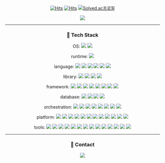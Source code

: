 <div align="center">

[![Hits](https://hits.seeyoufarm.com/api/count/incr/badge.svg?url=https%3A%2F%2Fgithub.com%2Ffroggydisk%2F&count_bg=%2379C83D&title_bg=%23555555&icon=github.svg&icon_color=%23E7E7E7&title=Github&edge_flat=false)](https://github.com/froggydisk)
[![Hits](https://hits.seeyoufarm.com/api/count/incr/badge.svg?url=https%3A%2F%2Ffroggydisk.github.io&count_bg=%23C98BFF&title_bg=%23555555&icon=jekyll.svg&icon_color=%23E7E7E7&title=Blog&edge_flat=false)](https://froggydisk.github.io)
[![Solved.ac프로필](http://mazassumnida.wtf/api/mini/generate_badge?boj=sewoomkim)](https://solved.ac/sewoomkim)
<p><img src="https://github-readme-stats.vercel.app/api?username=froggydisk&show_icons=true&theme=gruvbox"/></p>

-------------

### <p align="center"> 🚀 <b>Tech Stack</b> </p>


<p align="center">
  OS:
  <img src="https://img.shields.io/badge/macOS-000000?style=flat-square&logo=macos&logoColor=brown"/>
  <img src="https://img.shields.io/badge/ubuntu-E95420?style=flat-square&logo=ubuntu&logoColor=brown"/>
</p>
<p align="center">
  runtime:
  <img src="https://img.shields.io/badge/Nodejs-5FA04E?style=flat-square&logo=nodedotjs&logoColor=brown"/>
</p>
<p align="center">
  language: 
  <img src="https://img.shields.io/badge/JavaScript-F7DF1E?style=flat-square&logo=JavaScript&logoColor=brown"/>
  <img src="https://img.shields.io/badge/Python-3776AB?style=flat-square&logo=Python&logoColor=white"/>
  <img src="https://img.shields.io/badge/Typescript-3178C6?style=flat-square&logo=typescript&logoColor=white"/>
  <img src="https://img.shields.io/badge/CSS3-1572B6?style=flat-square&logo=CSS3&logoColor=white"/>
  <img src="https://img.shields.io/badge/HTML5-E34F26?style=flat-square&logo=HTML5&logoColor=white"/>
  <img src="https://img.shields.io/badge/Dart-0175C2?style=flat-square&logo=dart&logoColor=white"/>
</p>
<p align="center">
  library: 
  <img src="https://img.shields.io/badge/React-61DAFB?style=flat-square&logo=React&logoColor=brown"/>
  <img src="https://img.shields.io/badge/ReactQuery-FF4154?style=flat-square&logo=reactquery&logoColor=white"/>
  <img src="https://img.shields.io/badge/Zustand-D70F64?style=flat-square&logo=foodpanda&logoColor=white"/>
  <img src="https://img.shields.io/badge/StyledComponent-DB7093?style=flat-square&logo=styledcomponents&logoColor=white"/>
</p>
<p align="center">
  framework: 
  <img src="https://img.shields.io/badge/Next-000000?style=flat-square&logo=Nextdotjs&logoColor=white"/>
  <img src="https://img.shields.io/badge/TailwindCSS-06B6D4?style=flat-square&logo=tailwindcss&logoColor=white"/>
  <img src="https://img.shields.io/badge/ReactNative-61DAFB?style=flat-square&logo=React&logoColor=brown"/>
  <img src="https://img.shields.io/badge/Three.js-000000?style=flat-square&logo=threedotjs&logoColor=white"/> 
  <img src="https://img.shields.io/badge/PyTorch-EE4C2C?style=flat-square&logo=PyTorch&logoColor=white"/>
  <img src="https://img.shields.io/badge/FastAPI-009688?style=flat-square&logo=fastapi&logoColor=white"/>
  <img src="https://img.shields.io/badge/Express-000000?style=flat-square&logo=Express&logoColor=white"/>
  <img src="https://img.shields.io/badge/Flutter-02569B?style=flat-square&logo=flutter&logoColor=white"/>
</p>
<p align="center">
  database:
  <img src="https://img.shields.io/badge/PostgreSQL-4169E1?style=flat-square&logo=PostgreSQL&logoColor=white"/>
  <img src="https://img.shields.io/badge/SqlAlchemy-d71f00?style=flat-square&logo=sqlalchemy&logoColor=white"/>
  <img src="https://img.shields.io/badge/Sequelize-52B0E7?style=flat-square&logo=Sequelize&logoColor=white"/>
  <img src="https://img.shields.io/badge/MySQL-4479A1?style=flat-square&logo=MySQL&logoColor=white"/>
</p>
<p align="center">
  orchestration:
  <img src="https://img.shields.io/badge/NGINX-009639?style=flat-square&logo=NGINX&logoColor=white"/>
  <img src="https://img.shields.io/badge/Kubernetes-326CE5?style=flat-square&logo=Kubernetes&logoColor=white"/>
  <img src="https://img.shields.io/badge/Docker-2496ED?style=flat-square&logo=Docker&logoColor=white"/>
  <img src="https://img.shields.io/badge/Anaconda-44A833?style=flat-square&logo=anaconda&logoColor=white"/>
  <img src="https://img.shields.io/badge/Jenkins-D24939?style=flat-square&logo=jenkins&logoColor=white"/>
  <img src="https://img.shields.io/badge/Helm-0F1689?style=flat-square&logo=helm&logoColor=white"/>
  <img src="https://img.shields.io/badge/ArgoCD-EF7B4D?style=flat-square&logo=argo&logoColor=white"/>
  <img src="https://img.shields.io/badge/Airflow-017CEE?style=flat-square&logo=apacheairflow&logoColor=white"/>
</p>
<p align="center">
  platform:
  <img src="https://img.shields.io/badge/RabbitMQ-FF6600?style=flat-square&logo=rabbitmq&logoColor=white"/>
  <img src="https://img.shields.io/badge/Kafka-231F20?style=flat-square&logo=apachekafka&logoColor=white"/>
  <img src="https://img.shields.io/badge/Flink-E6526F?style=flat-square&logo=apacheflink&logoColor=white"/>
  <img src="https://img.shields.io/badge/Snowflake-29B5E8?style=flat-square&logo=snowflake&logoColor=white"/>
  <img src="https://img.shields.io/badge/Databricks-FF3621?style=flat-square&logo=databricks&logoColor=white"/>
  <img src="https://img.shields.io/badge/MLflow-0194E2?style=flat-square&logo=mlflow&logoColor=white"/>
  <img src="https://img.shields.io/badge/Trino-DD00A1?style=flat-square&logo=trino&logoColor=white"/>
  <img src="https://img.shields.io/badge/Superset-20A6C9?style=flat-square&logo=apachesuperset&logoColor=white"/>
  <img src="https://img.shields.io/badge/JupyterHub-F37626?style=flat-square&logo=jupyter&logoColor=white"/>
  <img src="https://img.shields.io/badge/Spark-E25A1C?style=flat-square&logo=apachespark&logoColor=white"/>
  <img src="https://img.shields.io/badge/Harbor-60B932?style=flat-square&logo=harbor&logoColor=white"/>
  <img src="https://img.shields.io/badge/ECR-232F3E?style=flat-square&logo=amazonwebservices&logoColor=white"/>
</p>
<p align="center">
  tools:
  <img src="https://img.shields.io/badge/VSCode-007ACC?style=flat-square&logo=visualstudiocode&logoColor=white"/>
  <img src="https://img.shields.io/badge/Warp-01A4FF?style=flat-square&logo=warp&logoColor=white"/>
  <img src="https://img.shields.io/badge/XCode-147EFB?style=flat-square&logo=XCode&logoColor=white"/>
  <img src="https://img.shields.io/badge/Jekyll-CC0000?style=flat-square&logo=jekyll&logoColor=white"/>
  <img src="https://img.shields.io/badge/AndroidStudio-3DDC84?style=flat-square&logo=AndroidStudio&logoColor=white"/>
  <img src="https://img.shields.io/badge/Figma-F24E1E?style=flat-square&logo=Figma&logoColor=white"/>
  <img src="https://img.shields.io/badge/Notion-000000?style=flat-square&logo=notion&logoColor=white"/>
  <img src="https://img.shields.io/badge/Workplace-03C75A?style=flat-square&logo=naver&logoColor=white"/>
  <img src="https://img.shields.io/badge/Slack-4A154B?style=flat-square&logo=Slack&logoColor=white"/>
  <img src="https://img.shields.io/badge/Discord-5865F2?style=flat-square&logo=Discord&logoColor=white"/>
  <img src="https://img.shields.io/badge/GA4-E37400?style=flat-square&logo=googleanalytics&logoColor=white"/>
  <img src="https://img.shields.io/badge/Jira-0052CC?style=flat-square&logo=Jira&logoColor=white"/>
  <img src="https://img.shields.io/badge/Firebase-FFCA28?style=flat-square&logo=Firebase&logoColor=white"/>
  <img src="https://img.shields.io/badge/Overleaf-47A141?style=flat-square&logo=Overleaf&logoColor=white"/>
</p>

-------------

### 💌 Contact

<p><img src="https://img.shields.io/badge/sewoomkim93@gmail.com-EA4335?style=flat-square&logo=Gmail&logoColor=white"/></p>

</div>
